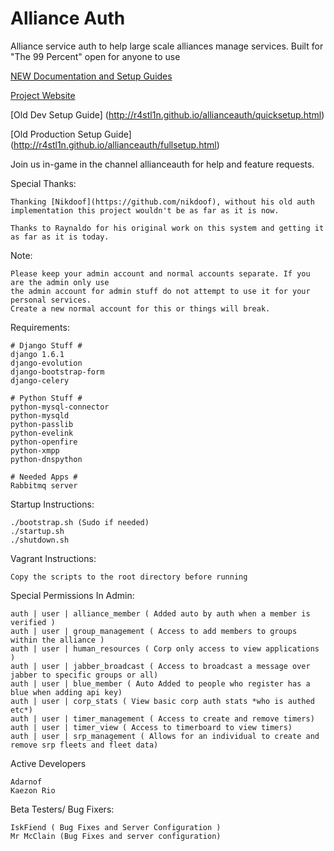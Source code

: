 Alliance Auth
============

Alliance service auth to help large scale alliances manage services.
Built for "The 99 Percent" open for anyone to use

[NEW Documentation and Setup Guides](http://allianceauth.com)

[Project Website](http://r4stl1n.github.io/allianceauth/)

[Old Dev Setup Guide] (http://r4stl1n.github.io/allianceauth/quicksetup.html)

[Old Production Setup Guide] (http://r4stl1n.github.io/allianceauth/fullsetup.html)

Join us in-game in the channel allianceauth for help and feature requests.

Special Thanks: 

    Thanking [Nikdoof](https://github.com/nikdoof), without his old auth 
    implementation this project wouldn't be as far as it is now.
    
    Thanks to Raynaldo for his original work on this system and getting it as far as it is today.

Note:

    Please keep your admin account and normal accounts separate. If you are the admin only use 
    the admin account for admin stuff do not attempt to use it for your personal services. 
    Create a new normal account for this or things will break.
    
Requirements:

    # Django Stuff #
    django 1.6.1
    django-evolution
    django-bootstrap-form
    django-celery
    
    # Python Stuff #
    python-mysql-connector
    python-mysqld
    python-passlib
    python-evelink
    python-openfire
    python-xmpp
    python-dnspython
    
    # Needed Apps #
    Rabbitmq server
        
Startup Instructions:

    ./bootstrap.sh (Sudo if needed)
    ./startup.sh
    ./shutdown.sh

Vagrant Instructions:

    Copy the scripts to the root directory before running

Special Permissions In Admin:

    auth | user | alliance_member ( Added auto by auth when a member is verified )
    auth | user | group_management ( Access to add members to groups within the alliance )
    auth | user | human_resources ( Corp only access to view applications )
    auth | user | jabber_broadcast ( Access to broadcast a message over jabber to specific groups or all)
    auth | user | blue_member ( Auto Added to people who register has a blue when adding api key)
    auth | user | corp_stats ( View basic corp auth stats *who is authed etc*)
    auth | user | timer_management ( Access to create and remove timers)
    auth | user | timer_view ( Access to timerboard to view timers)
    auth | user | srp_management ( Allows for an individual to create and remove srp fleets and fleet data)

Active Developers

    Adarnof
    Kaezon Rio

Beta Testers/ Bug Fixers:

    IskFiend ( Bug Fixes and Server Configuration )
    Mr McClain (Bug Fixes and server configuration)

